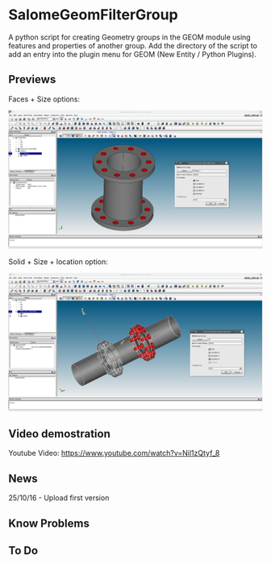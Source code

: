 # SalomeGeomFilterGroup

A python script for creating Geometry groups in the GEOM module using features and properties of another group.
Add the directory of the script to add an entry into the plugin menu for GEOM (New Entity / Python Plugins).

## Previews

Faces + Size options:

![ScreenShot](SalomeGeomFilterGroup1.png)


Solid + Size + location option:

![ScreenShot](SalomeGeomFilterGroup2.png)


## Video demostration
Youtube Video: https://www.youtube.com/watch?v=Nil1zQtyf_8


## News
25/10/16 - Upload first version


## Know Problems


## To Do
